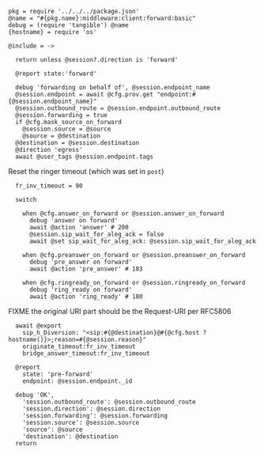     pkg = require '../../../package.json'
    @name = "#{pkg.name}:middleware:client:forward:basic"
    debug = (require 'tangible') @name
    {hostname} = require 'os'

    @include = ->

      return unless @session?.direction is 'forward'

      @report state:'forward'

      debug 'forwarding on behalf of', @session.endpoint_name
      @session.endpoint = await @cfg.prov.get "endpoint:#{@session.endpoint_name}"
      @session.outbound_route = @session.endpoint.outbound_route
      @session.forwarding = true
      if @cfg.mask_source_on_forward
        @session.source = @source
        @source = @destination
      @destination = @session.destination
      @direction 'egress'
      await @user_tags @session.endpoint.tags

Reset the ringer timeout (which was set in `post`)

      fr_inv_timeout = 90

      switch

        when @cfg.answer_on_forward or @session.answer_on_forward
          debug 'answer on forward'
          await @action 'answer' # 200
          @session.sip_wait_for_aleg_ack = false
          await @set sip_wait_for_aleg_ack: @session.sip_wait_for_aleg_ack

        when @cfg.preanswer_on_forward or @session.preanswer_on_forward
          debug 'pre_answer on forward'
          await @action 'pre_answer' # 183

        when @cfg.ringready_on_forward or @session.ringready_on_forward
          debug 'ring_ready on forward'
          await @action 'ring_ready' # 180

FIXME the original URI part should be the Request-URI per RFC5806

      await @export
        sip_h_Diversion: "<sip:#{@destination}@#{@cfg.host ? hostname()}>;reason=#{@session.reason}"
        originate_timeout:fr_inv_timeout
        bridge_answer_timeout:fr_inv_timeout

      @report
        state: 'pre-forward'
        endpoint: @session.endpoint._id

      debug 'OK',
        'session.outbound_route': @session.outbound_route
        'session.direction': @session.direction
        'session.forwarding': @session.forwarding
        'session.source': @session.source
        'source': @source
        'destination': @destination
      return

